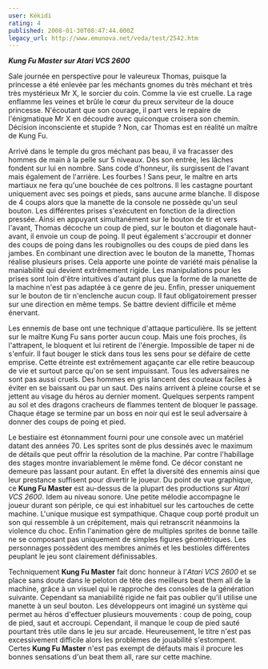 ```yaml
---
user: Kékidi
rating: 4
published: 2008-01-30T08:47:44.000Z
legacy_url: http://www.emunova.net/veda/test/2542.htm
---
```

_**Kung Fu Master sur Atari VCS 2600**_  

  

Sale journée en perspective pour le valeureux Thomas, puisque la princesse a été enlevée par les méchants gnomes du très méchant et très très mystérieux Mr X, le sorcier du coin. Comme la vie est cruelle. La rage enflamme les veines et brûle le cœur du preux serviteur de la douce princesse. N'écoutant que son courage, il part vers le repaire de l'énigmatique Mr X en découdre avec quiconque croisera son chemin. Décision inconsciente et stupide ? Non, car Thomas est en réalité un maître de Kung Fu.  

  

Arrivé dans le temple du gros méchant pas beau, il va fracasser des hommes de main à la pelle sur 5 niveaux. Dès son entrée, les lâches fondent sur lui en nombre. Sans code d'honneur, ils surgissent de l'avant mais également de l'arrière. Les fourbes ! Sans peur, le maître en arts martiaux ne fera qu'une bouchée de ces poltrons. Il les castagne pourtant uniquement avec ses poings et pieds, sans aucune arme blanche. Il dispose de 4 coups alors que la manette de la console ne possède qu'un seul bouton. Les différentes prises s'exécutent en fonction de la direction pressée. Ainsi en appuyant simultanément sur le bouton de tir et vers l'avant, Thomas décoche un coup de pied, sur le bouton et diagonale haut-avant, il envoie un coup de poing. Il peut également s'accroupir et donner des coups de poing dans les roubignolles ou des coups de pied dans les jambes. En combinant une direction avec le bouton de la manette, Thomas réalise plusieurs prises. Cela apporte une pointe de variété mais pénalise la maniabilité qui devient extrêmement rigide. Les manipulations pour les prises sont loin d'être intuitives d'autant plus que la forme de la manette de la machine n'est pas adaptée à ce genre de jeu. Enfin, presser uniquement sur le bouton de tir n'enclenche aucun coup. Il faut obligatoirement presser sur une direction en même temps. Se battre devient difficile et même énervant.  

  

Les ennemis de base ont une technique d'attaque particulière. Ils se jettent sur le maître Kung Fu sans porter aucun coup. Mais une fois proches, ils l'attrapent, le bloquent et lui retirent de l'énergie. Impossible de taper ni de s'enfuir. Il faut bouger le stick dans tous les sens pour se défaire de cette emprise. Cette étreinte est extrêmement agaçante car elle retire beaucoup de vie et surtout parce qu'on se sent impuissant. Tous les adversaires ne sont pas aussi cruels. Des hommes en gris lancent des couteaux faciles à éviter en se baissant ou par un saut. Des nains arrivent à pleine course et se jettent au visage du héros au dernier moment. Quelques serpents rampent au sol et des dragons cracheurs de flammes tentent de bloquer le passage. Chaque étage se termine par un boss en noir qui est le seul adversaire à donner des coups de poing et pied.  

  

Le bestiaire est étonnamment fourni pour une console avec un matériel datant des années 70\. Les sprites sont de plus dessinés avec le maximum de détails que peut offrir la résolution de la machine. Par contre l'habillage des stages montre invariablement le même fond. Ce décor constant ne demeure pas lassant pour autant. En effet la diversité des ennemis ainsi que leur prestance suffisent pour divertir le joueur. Du point de vue graphique, ce **Kung Fu Master** est au-dessus de la plupart des productions sur _Atari VCS 2600_. Idem au niveau sonore. Une petite mélodie accompagne le joueur durant son périple, ce qui est inhabituel sur les cartouches de cette machine. L'unique musique est sympathique. Chaque coup porté produit un son qui ressemble à un crépitement, mais qui retranscrit néanmoins la violence du choc. Enfin l'animation gère de multiples sprites de bonne taille ne se composant pas uniquement de simples figures géométriques. Les personnages possèdent des membres animés et les bestioles différentes peuplant le jeu sont clairement définissables.  

  

Techniquement **Kung Fu Master** fait donc honneur à l'_Atari VCS 2600_ et se place sans doute dans le peloton de tête des meilleurs beat them all de la machine, grâce à un visuel qui le rapproche des consoles de la génération suivante. Cependant sa maniabilité rigide ne fait pas oublier qu'il utilise une manette à un seul bouton. Les développeurs ont imaginé un système qui permet au héros d'effectuer plusieurs mouvements : coup de poing, coup de pied, saut et accroupi. Cependant, il manque le coup de pied sauté pourtant très utile dans le jeu sur arcade. Heureusement, le titre n'est pas excessivement difficile alors les problèmes de jouabilité s'estompent. Certes **Kung Fu Master** n'est pas exempt de défauts mais il procure les bonnes sensations d'un beat them all, rare sur cette machine.